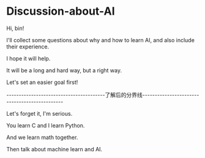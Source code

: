 # Discussion-about-AI

Hi, bin!

I'll collect some questions about why and how to learn AI, and also include their experience.

I hope it will help.

It will be a long and hard way, but a right way.

Let's set an easier goal first!




----------------------------------------了解后的分界线----------------------------------------------

Let's forget it, I'm serious.

You learn C and I learn Python.

And we learn math together.

Then talk about machine learn and AI.
